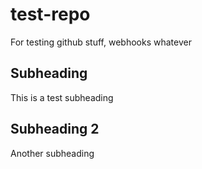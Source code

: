 # test-repo
For testing github stuff, webhooks whatever

## Subheading
This is a test subheading

## Subheading 2
Another subheading
